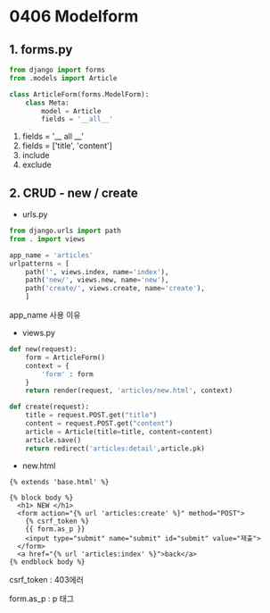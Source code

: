 # 0406 Modelform



## 1. forms.py

```python
from django import forms
from .models import Article

class ArticleForm(forms.ModelForm):
    class Meta:
        model = Article
        fields = '__all__'
```

1. fields = '__ all __'
2. fields = ['title', 'content']
3. include
4. exclude



## 2. CRUD - new / create

- urls.py

```python
from django.urls import path
from . import views

app_name = 'articles'
urlpatterns = [
    path('', views.index, name='index'),
    path('new/', views.new, name='new'),
    path('create/', views.create, name='create'),
    ]
```

app_name 사용 이유



- views.py

```python
def new(request):
    form = ArticleForm()
    context = {
        'form' : form
    }
    return render(request, 'articles/new.html', context)

def create(request):
    title = request.POST.get("title")
    content = request.POST.get("content")
    article = Article(title=title, content=content)
    article.save()
    return redirect('articles:detail',article.pk)
```



- new.html

```django
{% extends 'base.html' %}

{% block body %}
  <h1> NEW </h1>
  <form action="{% url 'articles:create' %}" method="POST"> 
    {% csrf_token %}
    {{ form.as_p }}
    <input type="submit" name="submit" id="submit" value="제출">
  </form>
  <a href="{% url 'articles:index' %}">back</a>
{% endblock body %}
```

csrf_token : 403에러

form.as_p : p 태그

